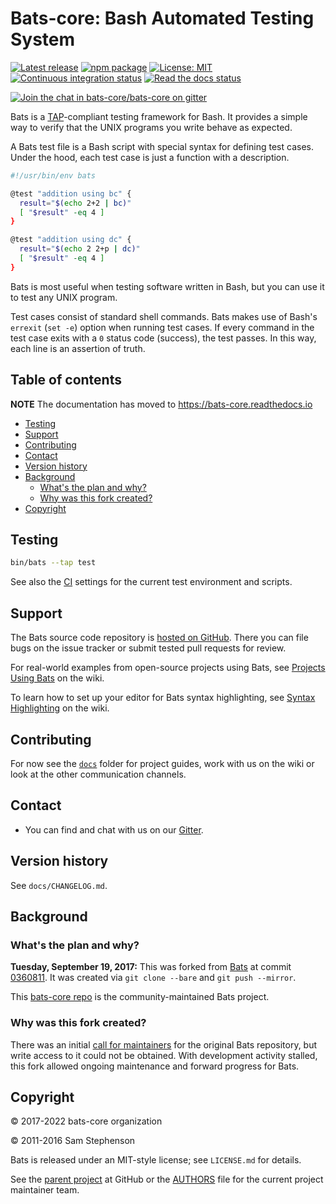 # Bats-core: Bash Automated Testing System

[![Latest release](https://img.shields.io/github/release/bats-core/bats-core.svg)](https://github.com/bats-core/bats-core/releases/latest)
[![npm package](https://img.shields.io/npm/v/bats.svg)](https://www.npmjs.com/package/bats)
[![License: MIT](https://img.shields.io/badge/License-MIT-yellow.svg)](https://github.com/bats-core/bats-core/blob/master/LICENSE.md)
[![Continuous integration status](https://github.com/bats-core/bats-core/workflows/Tests/badge.svg)](https://github.com/bats-core/bats-core/actions?query=workflow%3ATests)
[![Read the docs status](https://readthedocs.org/projects/bats-core/badge/)](https://bats-core.readthedocs.io)

[![Join the chat in bats-core/bats-core on gitter](https://badges.gitter.im/bats-core/bats-core.svg)][gitter]

Bats is a [TAP](https://testanything.org/)-compliant testing framework for Bash.
It provides a simple way to verify that the UNIX programs you write behave as
expected.

A Bats test file is a Bash script with special syntax for defining test cases.
Under the hood, each test case is just a function with a description.

```bash
#!/usr/bin/env bats

@test "addition using bc" {
  result="$(echo 2+2 | bc)"
  [ "$result" -eq 4 ]
}

@test "addition using dc" {
  result="$(echo 2 2+p | dc)"
  [ "$result" -eq 4 ]
}
```

Bats is most useful when testing software written in Bash, but you can use it to
test any UNIX program.

Test cases consist of standard shell commands. Bats makes use of Bash's
`errexit` (`set -e`) option when running test cases. If every command in the
test case exits with a `0` status code (success), the test passes. In this way,
each line is an assertion of truth.

## Table of contents

**NOTE** The documentation has moved to <https://bats-core.readthedocs.io>

<!-- toc -->

*   [Testing](#testing)
*   [Support](#support)
*   [Contributing](#contributing)
*   [Contact](#contact)
*   [Version history](#version-history)
*   [Background](#background)
    *   [What's the plan and why?](#whats-the-plan-and-why)
    *   [Why was this fork created?](#why-was-this-fork-created)
*   [Copyright](#copyright)

<!-- tocstop -->

## Testing

```sh
bin/bats --tap test
```

See also the [CI](./.github/workflows/tests.yml) settings for the current test
environment and scripts.

## Support

The Bats source code repository is
[hosted on GitHub](https://github.com/bats-core/bats-core). There you can file
bugs on the issue tracker or submit tested pull requests for review.

For real-world examples from open-source projects using Bats, see
[Projects Using Bats](https://github.com/bats-core/bats-core/wiki/Projects-Using-Bats)
on the wiki.

To learn how to set up your editor for Bats syntax highlighting, see
[Syntax Highlighting](https://github.com/bats-core/bats-core/wiki/Syntax-Highlighting)
on the wiki.

## Contributing

For now see the [`docs`](docs) folder for project guides, work with us on the
wiki or look at the other communication channels.

## Contact

*   You can find and chat with us on our [Gitter].

## Version history

See `docs/CHANGELOG.md`.

## Background

<!-- markdownlint-disable MD026 -->

### What's the plan and why?

<!-- markdownlint-enable MD026 -->

**Tuesday, September 19, 2017:** This was forked from [Bats][bats-orig] at
commit [0360811][]. It was created via `git clone --bare` and
`git push --mirror`.

[bats-orig]: https://github.com/sstephenson/bats

[0360811]: https://github.com/sstephenson/bats/commit/03608115df2071fff4eaaff1605768c275e5f81f

This [bats-core repo](https://github.com/bats-core/bats-core) is the
community-maintained Bats project.

<!-- markdownlint-disable MD026 -->

### Why was this fork created?

<!-- markdownlint-enable MD026 -->

There was an initial [call for maintainers][call-maintain] for the original Bats
repository, but write access to it could not be obtained. With development
activity stalled, this fork allowed ongoing maintenance and forward progress for
Bats.

[call-maintain]: https://github.com/sstephenson/bats/issues/150

## Copyright

© 2017-2022 bats-core organization

© 2011-2016 Sam Stephenson

Bats is released under an MIT-style license; see `LICENSE.md` for details.

See the [parent project](https://github.com/bats-core) at GitHub or the
[AUTHORS](AUTHORS) file for the current project maintainer team.

[gitter]: https://gitter.im/bats-core/bats-core
